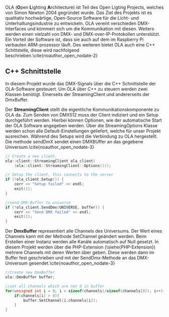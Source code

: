OLA (**O**pen **L**ighting **A**rchitecture) ist Teil des Open Ligting Projects, 
welches von Simon Newton 2004 gegründet wurde. 
Das Ziel des Projekts ist es qualitativ hochwärtige, 
Open-Source Software für die Licht- und Unterhaltungsindustrie zu entwickeln.
OLA vereint verschieden DMX-Interfaces und kömmert sich um die Kommunikation mit diesen. 
Weiters werden einen vielzahl von DMX- und DMX-over-IP-Protokollen unterstützt.
Ein Vorteil der Software ist, dass sie auch auf dem im Raspberry Pi verbauten ARM-prozessor läuft.
Des weiteren bietet OLA auch eine C++ Schittstelle, diese wird nachfolgend beschrieben.\cite{noauthor_open_nodate-2}

## C++ Schnittstelle
In diesem Projekt wurde das DMX-Signals über die C++ Schnittstelle der OLA-Software gesteuert.
Um OLA über C++ zu steuern werden zwei Klassen benötigt.
Einerseits der StreamingClient und andererseits der DmxBuffer.

Der **StreamingClient** stellt die eigentliche Kommunikationskomponente zu OLA da. 
Zum Senden von DMX512 muss der Client indiziert und ein Setup durchgeführt werden.
Hierbei können Optionen, wie der automatische Start der OLA Software angegeben werden.
Über die StreamingOptions Klasse werden schon alle Default-Einstellungen geliefert,
welche für unser Projekt ausreichen.
Während des Setups wird die Verbindung zu OLA hergestellt.
Die methode sendDmX sendet einen DMXBUffer an das gegebene Universum.\cite{noauthor_open_nodate-3}

```cpp
// Create a new client.
ola::client::StreamingClient ola_client(
    (ola::client::StreamingClient::Options()));

// Setup the client, this connects to the server
if (!ola_client.Setup()) {
    cerr << "Setup failed" << endl;
    exit(1);
}

//send DMX-Buffer to universe
if (!ola_client.SendDmx(UNIVERSE, buffer)) {
    cerr << "Send DMX failed" << endl;
    exit(1);
}
``` 

Der **DmxBuffer** representiert alle Channels des Universums. 
Der Wert eines Channels kann mit der Methode SetChannel geändert werden.
Beim Erstellen einer Instanz werden alle Kanäle automatisch auf Null gesetzt.
In diesem Projekt werden über die PHP-Extension (\siehe{PHP-Extension}) mehrere Channels mit deren Werten über geben. 
Diese werden dann im Buffer fest geschrieben und mit der SendDmx-Methode an das DMX-Universum gesendet.\cite{noauthor_open_nodate-3}  

```c++
//Create new DmxBuffer
ola::DmxBuffer buffer;

//set all channels which are not 0 in buffer
for(unsigned int i = 0; i < sizeof(channels)/sizeof(channels[0]); i++){
    if(channels[i] > 0){
        buffer.SetChannel(i,channels[i]);
    }
}
```